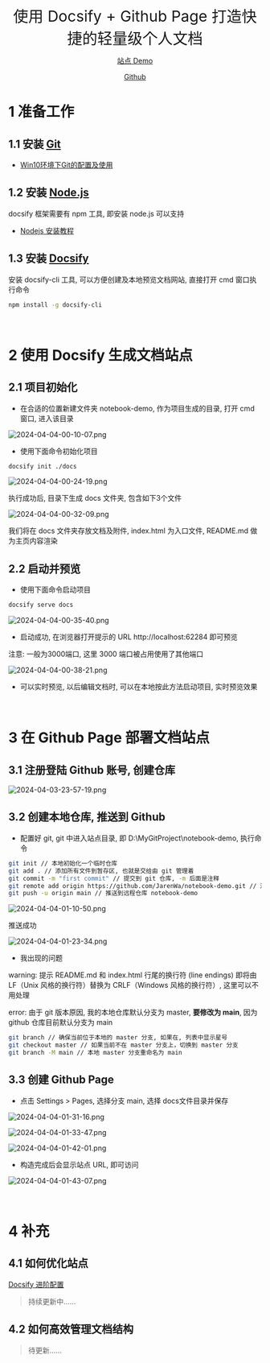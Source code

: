 <p align="center">
   <a style="font-size:30px;"> 使用 Docsify + Github Page 打造快捷的轻量级个人文档</a>

</p>

<p align="center">
   <a href="https://jarenwa.github.io/notebook-demo/" target="_blank"> 站点 Demo </a>
</p>

<p align="center">
   <a href="https://github.com/JarenWa/notebook-demo.git" target="_blank"> Github </a>
</p>

# 1 准备工作
## 1.1 安装 [Git](https://git-scm.com/?hl=zh-cn) 
- [Win10环境下Git的配置及使用](https://zhuanlan.zhihu.com/p/455184956)

## 1.2 安装 [Node.js](https://nodejs.org/en)
docsify 框架需要有 npm 工具, 即安装 node.js 可以支持
- [Nodejs 安装教程](https://www.cnblogs.com/goldlong/p/8027997.html)

## 1.3 安装 [Docsify](https://docsify.js.org/)
安装 docsify-cli 工具, 可以方便创建及本地预览文档网站, 直接打开 cmd 窗口执行命令

```bash
npm install -g docsify-cli 
```

<br>

# 2 使用 Docsify 生成文档站点
## 2.1 项目初始化
- 在合适的位置新建文件夹 notebook-demo, 作为项目生成的目录, 打开 cmd 窗口, 进入该目录

![2024-04-04-00-10-07.png](assets/2024-04-04-00-10-07.png)

- 使用下面命令初始化项目

```bash
docsify init ./docs
```

![2024-04-04-00-24-19.png](assets/2024-04-04-00-24-19.png)

执行成功后, 目录下生成 docs 文件夹, 包含如下3个文件

![2024-04-04-00-32-09.png](assets/2024-04-04-00-32-09.png)

我们将在 docs 文件夹存放文档及附件, index.html 为入口文件, README.md 做为主页内容渲染

## 2.2 启动并预览
- 使用下面命令启动项目

```bash
docsify serve docs
```

![2024-04-04-00-35-40.png](assets/2024-04-04-00-35-40.png)

- 启动成功, 在浏览器打开提示的 URL http://localhost:62284 即可预览

注意: 一般为3000端口, 这里 3000 端口被占用使用了其他端口

![2024-04-04-00-38-21.png](assets/2024-04-04-00-38-21.png)

- 可以实时预览, 以后编辑文档时, 可以在本地按此方法启动项目, 实时预览效果

<br>

# 3 在 Github Page 部署文档站点

## 3.1 注册登陆 Github 账号, 创建仓库
![2024-04-03-23-57-19.png](assets/2024-04-03-23-57-19.png)

## 3.2 创建本地仓库, 推送到 Github

- 配置好 git, git 中进入站点目录, 即 D:\MyGitProject\notebook-demo, 执行命令

```bash
git init // 本地初始化一个临时仓库
git add . // 添加所有文件到暂存区, 也就是交给由 git 管理着
git commit -m "first commit" // 提交到 git 仓库, -m 后面是注释
git remote add origin https://github.com/JarenWa/notebook-demo.git // 添加远程仓库 notebook-demo
git push -u origin main // 推送到远程仓库 notebook-demo
```

![2024-04-04-01-10-50.png](assets/2024-04-04-01-10-50.png)

推送成功

![2024-04-04-01-23-34.png](assets/2024-04-04-01-23-34.png)

- 我出现的问题

warning:  提示 README.md 和 index.html 行尾的换行符 (line endings) 即将由 LF（Unix 风格的换行符）替换为 CRLF（Windows 风格的换行符）, 这里可以不用处理

error: 由于 git 版本原因, 我的本地仓库默认分支为 master, **要修改为 main**, 因为 github 仓库目前默认分支为 main

```bash
git branch // 确保当前位于本地的 master 分支, 如果在, 列表中显示星号
git checkout master // 如果当前不在 master 分支上，切换到 master 分支
git branch -M main // 本地 master 分支重命名为 main
```
## 3.3 创建 Github Page

- 点击 Settings > Pages, 选择分支 main, 选择 docs文件目录并保存

<!-- ![2024-04-04-01-25-38.png](assets/2024-04-04-01-25-38.png) -->

![2024-04-04-01-31-16.png](assets/2024-04-04-01-31-16.png)

![2024-04-04-01-33-47.png](assets/2024-04-04-01-33-47.png)

![2024-04-04-01-42-01.png](assets/2024-04-04-01-42-01.png)

- 构造完成后会显示站点 URL, 即可访问

![2024-04-04-01-43-07.png](assets/2024-04-04-01-43-07.png)

<br>

# 4 补充
## 4.1 如何优化站点
[Docsify 进阶配置](https://clotliu.com/archives/docsify-advanced)
> 持续更新中......
## 4.2 如何高效管理文档结构
> 待更新......


